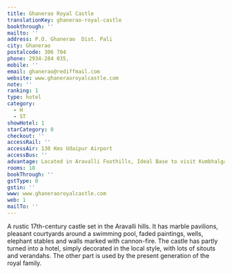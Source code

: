 ```yaml
---
title: Ghanerao Royal Castle
translationKey: ghanerao-royal-castle
bookthrough: ''
mailto: ''
address: P.O. Ghanerao  Dist. Pali
city: Ghanerao
postalcode: 306 704
phone: 2934-284 035,
mobile: ''
email: ghanerao@rediffmail.com
website: www.ghaneraoroyalcastle.com
note: ''
ranking: 1
type: hotel
category:
  - H
  - ST
showHotel: 1
starCategory: 0
checkout: ''
accessRail: ''
accessAir: 130 Kms Udaipur Airport
accessBus: ''
advantage: Located in Aravalli Foothills, Ideal Base to visit Kumbhalgarh Fort
rooms: 18
bookThrough: ''
gstType: 0
gstin: ''
www: www.ghaneraoroyalcastle.com
web: 1
mailTo: ''
---
```













A rustic 17th-century castle set in the Aravalli hills. It has marble pavilions, pleasant courtyards around a swimming pool, faded paintings, wells, elephant stables and walls marked with cannon-fire. The castle has partly turned into a hotel, simply decorated in the local style, with lots of sitouts and verandahs. The other part is used by the present generation of the royal family.